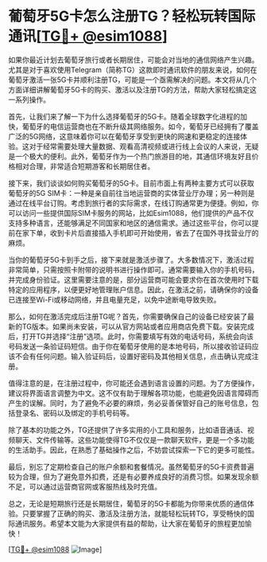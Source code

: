 # 葡萄牙5G卡怎么注册TG？轻松玩转国际通讯[[TG💪+ @esim1088](https://t.me/s/esim1088)]

如果你最近计划去葡萄牙旅行或者长期居住，可能会对当地的通信网络产生兴趣。尤其是对于喜欢使用Telegram（简称TG）这款即时通讯软件的朋友来说，如何在葡萄牙激活一张5G卡并顺利注册TG，可能是一个亟需解决的问题。本文将从几个方面详细讲解葡萄牙5G卡的购买、激活以及注册TG的方法，帮助大家轻松搞定这一系列操作。

首先，让我们来了解一下为什么选择葡萄牙的5G卡。随着全球数字化进程的加快，葡萄牙的电信运营商也在不断升级其网络服务。如今，葡萄牙已经拥有了覆盖广泛的5G网络，这意味着你可以在葡萄牙享受到更快的网速和更稳定的连接体验。这对于经常需要处理大量数据、观看高清视频或进行线上会议的人来说，无疑是一个极大的便利。此外，葡萄牙作为一个热门旅游目的地，其通信环境友好且价格相对合理，非常适合短期游客和长期居住者。

接下来，我们谈谈如何购买葡萄牙的5G卡。目前市面上有两种主要方式可以获取葡萄牙的5G SIM卡：一种是亲自前往当地运营商的实体营业厅办理；另一种则是通过在线平台订购。考虑到旅行者的实际需求，在线订购通常更为便捷。例如，你可以访问一些提供国际SIM卡服务的网站，比如Esim1088，他们提供的产品不仅支持多种语言，还能够满足不同国家和地区的通信需求。通过这些平台，你可以提前在家下单，收到卡片后直接插入手机即可开始使用，省去了在国外寻找营业厅的麻烦。

当你的葡萄牙5G卡到手之后，接下来就是激活步骤了。大多数情况下，激活过程非常简单，只需按照卡附带的说明书进行操作即可。通常需要输入你的手机号码，并完成身份验证。这里需要注意的是，部分运营商可能会要求你在首次使用时下载特定的应用程序，以便更好地管理账户信息。因此，在激活之前，请确保你的设备已连接至Wi-Fi或移动网络，并且电量充足，以免中途断电导致失败。

那么，如何在激活完成后注册TG呢？首先，你需要确保自己的设备已经安装了最新的TG版本。如果尚未安装，可以从官方网站或者应用商店免费下载。安装完成后，打开TG并选择“注册”选项。此时，你需要填写有效的电话号码，系统会向该号码发送一条验证码短信。由于你在葡萄牙使用的是本地号码，所以接收验证码应该不会有任何问题。输入验证码后，设置好密码及其他相关信息，点击确认完成注册。

值得注意的是，在注册过程中，你可能还会遇到语言设置的问题。为了方便操作，建议将界面语言调整为中文。这不仅有助于理解各项功能，也能避免因语言障碍而产生的误解。同时，为了避免不必要的麻烦，务必妥善保管好自己的账号信息，包括登录名、密码以及绑定的手机号码等。

除了基本的功能之外，TG还提供了许多实用的小工具和服务，比如语音通话、视频聊天、文件传输等。这些功能使得TG不仅仅是一款聊天软件，更是一个多功能的生活助手。因此，在熟悉了基础操作之后，不妨尝试探索一下它的更多可能性。

最后，别忘了定期检查自己的账户余额和套餐情况。虽然葡萄牙的5G卡资费普遍较为合理，但为了避免意外扣费，还是有必要养成良好的消费习惯。如果发现余额不足，可以通过运营商官网或客服热线及时充值。

总之，无论是短期旅行还是长期居住，葡萄牙的5G卡都能为你带来优质的通信体验。只要掌握了正确的购买、激活及注册方法，就能轻松玩转TG，享受畅快的国际通讯服务。希望本文能为大家提供有益的帮助，让大家在葡萄牙的旅程更加愉快！

[[TG💪+ @esim1088](https://t.me/s/esim1088) ![Image](https://i.postimg.cc/4NQfJmqS/Snipaste-2025-05-13-00-14-12.png)]